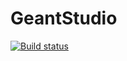 # GeantStudio
[![Build status](https://ci.appveyor.com/api/projects/status/h2980lvcxo1cbqqu/branch/master?svg=true)](https://ci.appveyor.com/project/phirSOFT/geantstudio/branch/master)
